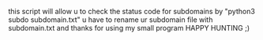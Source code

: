 this script will allow u to check the status code for subdomains by "python3 subdo subdomain.txt" u have to rename ur subdomain file with subdomain.txt and thanks for using my small program
HAPPY HUNTING ;)
